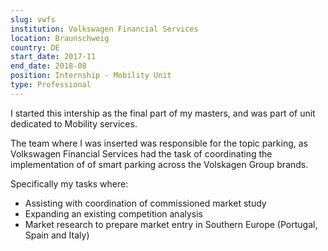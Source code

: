 ```yaml
---
slug: vwfs
institution: Volkswagen Financial Services
location: Braunschweig
country: DE
start_date: 2017-11
end_date: 2018-08
position: Internship - Mobility Unit
type: Professional
---
```


I started this intership as the final part of my masters, and was part of unit dedicated to Mobility services.

The team where I was inserted was responsible for the topic parking, as Volkswagen Financial Services had the task of coordinating the implementation of 
of smart parking across the Volskagen Group brands.

Specifically my tasks where:  
* Assisting with coordination of commissioned market study  
* Expanding an existing competition analysis  
* Market research to prepare market entry in Southern Europe (Portugal, Spain and Italy)  
